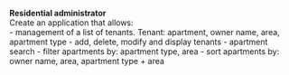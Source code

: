 <strong>Residential administrator</strong><br>
Create an application that allows:<br>
<t>- management of a list of tenants. Tenant: apartment, owner name, area, apartment type - add, delete, modify and display tenants - apartment search - filter apartments by: apartment type, area - sort apartments by: owner name, area, apartment type + area
